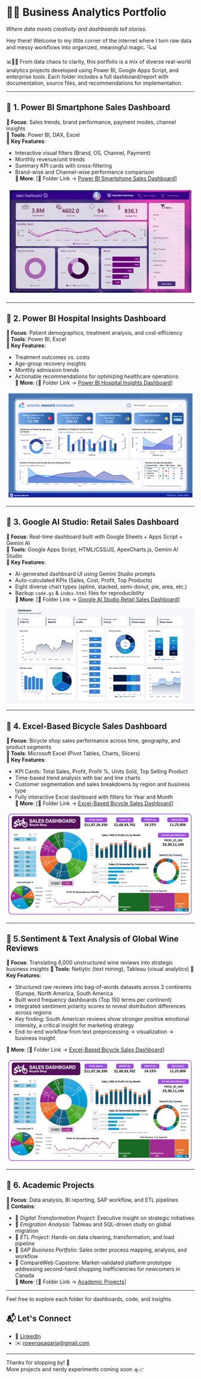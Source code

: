 

# 🧠✨ Business Analytics Portfolio
*Where data meets creativity and dashboards tell stories.*

Hey there! Welcome to my little corner of the internet where I turn raw data and messy workflows into organized, meaningful magic. 🔍📊


📊📁🔄 From data chaos to clarity, this portfolio is a mix of diverse real-world analytics projects developed using Power BI, Google Apps Script, and enterprise tools. Each folder includes a full dashboard/report with documentation, source files, and recommendations for implementation.

---

## 📂 1. Power BI Smartphone Sales Dashboard
**📍 Focus**: Sales trends, brand performance, payment modes, channel insights  
**🧰 Tools**: Power BI, DAX, Excel  
**🎯 Key Features**:
- Interactive visual filters (Brand, OS, Channel, Payment)
- Monthly revenue/unit trends
- Summary KPI cards with cross-filtering
- Brand-wise and Channel-wise performance comparison  
**📄 More**: [📁 Folder Link → [Power BI Smartphone Sales Dashboard](https://github.com/rowenasagaria/Business-Analytics-Portfolio/tree/68b8fd5773ae2c6582ec101d873dd58d11704f83/Power%20BI%20Smartphone%20Sales%20Dashboard)]

![Dashboard](https://github.com/rowenasagaria/Business-Analytics-Portfolio/blob/0194dbe145731edfd0b24fb4cd1077bae975b497/Power%20BI%20Smartphone%20Sales%20Dashboard/Smartphone%20Sales%20Analysis%20Dashboard.png)


---

## 📂 2. Power BI Hospital Insights Dashboard
**📍 Focus**: Patient demographics, treatment analysis, and cost-efficiency  
**🧰 Tools**: Power BI, Excel  
**🎯 Key Features**:
- Treatment outcomes vs. costs
- Age-group recovery insights
- Monthly admission trends
- Actionable recommendations for optimizing healthcare operations  
**📄 More**: [📁 Folder Link → [Power BI Hospital Insights Dashboard](https://github.com/rowenasagaria/Business-Analytics-Portfolio/tree/4b21daa11fbf22dc1d3535e192227bcc6e5ac9cb/Power%20BI%20Hospital%20Insights%20Dashboard)]

![Dashboard](https://github.com/rowenasagaria/Business-Analytics-Portfolio/blob/4b21daa11fbf22dc1d3535e192227bcc6e5ac9cb/Power%20BI%20Hospital%20Insights%20Dashboard/Hospital%20Insights%20Dashboard.png)


---


## 📂 3. Google AI Studio: Retail Sales Dashboard
**📍 Focus**: Real-time dashboard built with Google Sheets + Apps Script + Gemini AI  
**🧰 Tools**: Google Apps Script, HTML/CSS/JS, ApexCharts.js, Gemini AI Studio  
**🎯 Key Features**:
- AI-generated dashboard UI using Gemini Studio prompts
- Auto-calculated KPIs (Sales, Cost, Profit, Top Products)
- Eight diverse chart types (spline, stacked, semi-donut, pie, area, etc.)
- Backup `code.gs` & `index.html` files for reproducibility  
**📄 More**: [📁 Folder Link → [Google AI Studio Retail Sales Dashboard](https://github.com/rowenasagaria/Business-Analytics-Portfolio/tree/551ed6e3d8fa1db9e9391e2a47ce928056e36130/Google%20AI%20Studio%20Retail%20Sales%20Dashboard)]

![Dashboard](https://github.com/rowenasagaria/Business-Analytics-Portfolio/blob/551ed6e3d8fa1db9e9391e2a47ce928056e36130/Google%20AI%20Studio%20Retail%20Sales%20Dashboard/Retail%20Sales%20Dashboard.png)

---

## 📂 4. Excel-Based Bicycle Sales Dashboard
**📍 Focus**: Bicycle shop sales performance across time, geography, and product segments  
**🧰 Tools**: Microsoft Excel (Pivot Tables, Charts, Slicers)  
**🎯 Key Features**:
- KPI Cards: Total Sales, Profit, Profit %, Units Sold, Top Selling Product
- Time-based trend analysis with bar and line charts
- Customer segmentation and sales breakdowns by region and business type
- Fully interactive Excel dashboard with filters for Year and Month  
**📄 More**: [📁 Folder Link → [Excel-Based Bicycle Sales Dashboard](https://github.com/rowenasagaria/Business-Analytics-Portfolio/tree/551ed6e3d8fa1db9e9391e2a47ce928056e36130/Excel%20Bicycle%20Sales%20Dashboard)]

![Dashboard](https://github.com/rowenasagaria/Business-Analytics-Portfolio/blob/551ed6e3d8fa1db9e9391e2a47ce928056e36130/Excel%20Bicycle%20Sales%20Dashboard/Dashboard.jpg)

---

## 📂 5.Sentiment & Text Analysis of Global Wine Reviews
**📍 Focus**: Translating 6,000 unstructured wine reviews into strategic business insights
**🧰 Tools**: Netlytic (text mining), Tableau (visual analytics)
**🎯 Key Features**:
- Structured raw reviews into bag-of-words datasets across 3 continents (Europe, North America, South America
- Built word frequency dashboards (Top 150 terms per continent)
- Integrated sentiment polarity scores to reveal distribution differences across regions
- Key finding: South American reviews show stronger positive emotional intensity, a critical insight for marketing strategy
- End-to-end workflow from text preprocessing → visualization → business insight

**📄 More**: [📁 Folder Link → [Excel-Based Bicycle Sales Dashboard](https://github.com/rowenasagaria/Business-Analytics-Portfolio/tree/551ed6e3d8fa1db9e9391e2a47ce928056e36130/Excel%20Bicycle%20Sales%20Dashboard)]

![Dashboard](https://github.com/rowenasagaria/Business-Analytics-Portfolio/blob/551ed6e3d8fa1db9e9391e2a47ce928056e36130/Excel%20Bicycle%20Sales%20Dashboard/Dashboard.jpg)

---

## 📂 6. Academic Projects
**📍 Focus**: Data analysis, BI reporting, SAP workflow, and ETL pipelines  
**🧾 Contains**:
- 📌 *Digital Transformation Project*: Executive insight on strategic initiatives  
- 📌 *Emigration Analysis*: Tableau and SQL-driven study on global migration  
- 📌 *ETL Project*: Hands-on data cleaning, transformation, and load pipeline  
- 📌 *SAP Business Portfolio*: Sales order process mapping, analysis, and workflow
- 📌 CompareWeb Capstone: Market-validated platform prototype addressing second-hand shopping inefficiencies for newcomers in Canada  
**📄 More**: [📁 Folder Link → [Academic Projects](https://github.com/rowenasagaria/Business-Analytics-Portfolio/tree/6d0b8f4874cdff07f7dd0254d6f11f03c8441e28/Academic%20Project%20Reports)]

---


Feel free to explore each folder for dashboards, code, and insights.  


## 📬 Let's Connect

- 💼 [LinkedIn](https://www.linkedin.com/in/rowena-sagaria/)  
- ✉️ [rowenasagaria@gmail.com](mailto:rowenasagaria@gmail.com)


---

Thanks for stopping by! 🌈  
More projects and nerdy experiments coming soon 🛸📈
